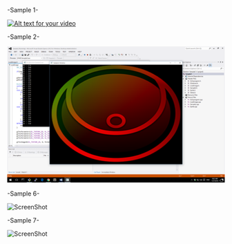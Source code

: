 -Sample 1-

[![Alt text for your video](http://img.youtube.com/vi/d-LG83sywxQ/0.jpg)](https://www.youtube.com/watch?v=d-LG83sywxQ)

-Sample 2-

![ScreenShot](https://github.com/bagidea/SDL2OpenGLSample2D/blob/master/s2.png)

-Sample 6-

![ScreenShot](https://fbcdn-sphotos-h-a.akamaihd.net/hphotos-ak-xap1/t31.0-8/12525345_1045975275474298_8478995989902100468_o.jpg)

-Sample 7-

![ScreenShot](https://scontent-sin1-1.xx.fbcdn.net/hphotos-xlt1/l/t31.0-8/12605312_1046013335470492_3801395870239670415_o.jpg)